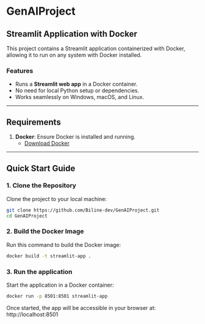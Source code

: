 # GenAIProject

## Streamlit Application with Docker

This project contains a Streamlit application containerized with Docker, allowing it to run on any system with Docker installed.

### Features

- Runs a **Streamlit web app** in a Docker container.
- No need for local Python setup or dependencies.
- Works seamlessly on Windows, macOS, and Linux.

---

## Requirements

1. **Docker**: Ensure Docker is installed and running.
   - [Download Docker](https://docs.docker.com/get-docker/)

---

## Quick Start Guide

### 1. Clone the Repository

Clone the project to your local machine:

```bash
git clone https://github.com/Biline-dev/GenAIProject.git
cd GenAIProject
```

### 2. Build the Docker Image
Run this command to build the Docker image:
```bash
docker build -t streamlit-app .
```

### 3. Run the application
Start the application in a Docker container:
```bash
docker run -p 8501:8501 streamlit-app
```

Once started, the app will be accessible in your browser at: http://localhost:8501